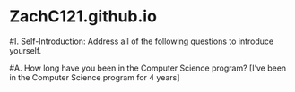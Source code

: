 # ZachC121.github.io

#I.	Self-Introduction: Address all of the following questions to introduce yourself.

#A.	How long have you been in the Computer Science program?
[I’ve been in the Computer Science program for 4 years]

